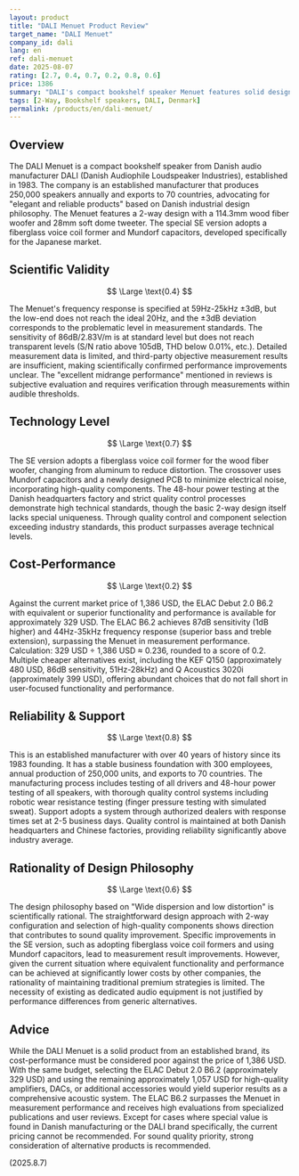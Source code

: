 ```yaml
---
layout: product
title: "DALI Menuet Product Review"
target_name: "DALI Menuet"
company_id: dali
lang: en
ref: dali-menuet
date: 2025-08-07
rating: [2.7, 0.4, 0.7, 0.2, 0.8, 0.6]
price: 1386
summary: "DALI's compact bookshelf speaker Menuet features solid design and build quality from an established Danish manufacturer, but significantly underperforms in cost-performance due to the existence of competing products that deliver equivalent performance at much lower prices."
tags: [2-Way, Bookshelf speakers, DALI, Denmark]
permalink: /products/en/dali-menuet/
---
```

## Overview

The DALI Menuet is a compact bookshelf speaker from Danish audio manufacturer DALI (Danish Audiophile Loudspeaker Industries), established in 1983. The company is an established manufacturer that produces 250,000 speakers annually and exports to 70 countries, advocating for "elegant and reliable products" based on Danish industrial design philosophy. The Menuet features a 2-way design with a 114.3mm wood fiber woofer and 28mm soft dome tweeter. The special SE version adopts a fiberglass voice coil former and Mundorf capacitors, developed specifically for the Japanese market.

## Scientific Validity

$$ \Large \text{0.4} $$

The Menuet's frequency response is specified at 59Hz-25kHz ±3dB, but the low-end does not reach the ideal 20Hz, and the ±3dB deviation corresponds to the problematic level in measurement standards. The sensitivity of 86dB/2.83V/m is at standard level but does not reach transparent levels (S/N ratio above 105dB, THD below 0.01%, etc.). Detailed measurement data is limited, and third-party objective measurement results are insufficient, making scientifically confirmed performance improvements unclear. The "excellent midrange performance" mentioned in reviews is subjective evaluation and requires verification through measurements within audible thresholds.

## Technology Level

$$ \Large \text{0.7} $$

The SE version adopts a fiberglass voice coil former for the wood fiber woofer, changing from aluminum to reduce distortion. The crossover uses Mundorf capacitors and a newly designed PCB to minimize electrical noise, incorporating high-quality components. The 48-hour power testing at the Danish headquarters factory and strict quality control processes demonstrate high technical standards, though the basic 2-way design itself lacks special uniqueness. Through quality control and component selection exceeding industry standards, this product surpasses average technical levels.

## Cost-Performance

$$ \Large \text{0.2} $$

Against the current market price of 1,386 USD, the ELAC Debut 2.0 B6.2 with equivalent or superior functionality and performance is available for approximately 329 USD. The ELAC B6.2 achieves 87dB sensitivity (1dB higher) and 44Hz-35kHz frequency response (superior bass and treble extension), surpassing the Menuet in measurement performance. Calculation: 329 USD ÷ 1,386 USD ≈ 0.236, rounded to a score of 0.2. Multiple cheaper alternatives exist, including the KEF Q150 (approximately 480 USD, 86dB sensitivity, 51Hz-28kHz) and Q Acoustics 3020i (approximately 399 USD), offering abundant choices that do not fall short in user-focused functionality and performance.

## Reliability & Support

$$ \Large \text{0.8} $$

This is an established manufacturer with over 40 years of history since its 1983 founding. It has a stable business foundation with 300 employees, annual production of 250,000 units, and exports to 70 countries. The manufacturing process includes testing of all drivers and 48-hour power testing of all speakers, with thorough quality control systems including robotic wear resistance testing (finger pressure testing with simulated sweat). Support adopts a system through authorized dealers with response times set at 2-5 business days. Quality control is maintained at both Danish headquarters and Chinese factories, providing reliability significantly above industry average.

## Rationality of Design Philosophy

$$ \Large \text{0.6} $$

The design philosophy based on "Wide dispersion and low distortion" is scientifically rational. The straightforward design approach with 2-way configuration and selection of high-quality components shows direction that contributes to sound quality improvement. Specific improvements in the SE version, such as adopting fiberglass voice coil formers and using Mundorf capacitors, lead to measurement result improvements. However, given the current situation where equivalent functionality and performance can be achieved at significantly lower costs by other companies, the rationality of maintaining traditional premium strategies is limited. The necessity of existing as dedicated audio equipment is not justified by performance differences from generic alternatives.

## Advice

While the DALI Menuet is a solid product from an established brand, its cost-performance must be considered poor against the price of 1,386 USD. With the same budget, selecting the ELAC Debut 2.0 B6.2 (approximately 329 USD) and using the remaining approximately 1,057 USD for high-quality amplifiers, DACs, or additional accessories would yield superior results as a comprehensive acoustic system. The ELAC B6.2 surpasses the Menuet in measurement performance and receives high evaluations from specialized publications and user reviews. Except for cases where special value is found in Danish manufacturing or the DALI brand specifically, the current pricing cannot be recommended. For sound quality priority, strong consideration of alternative products is recommended.

(2025.8.7)
